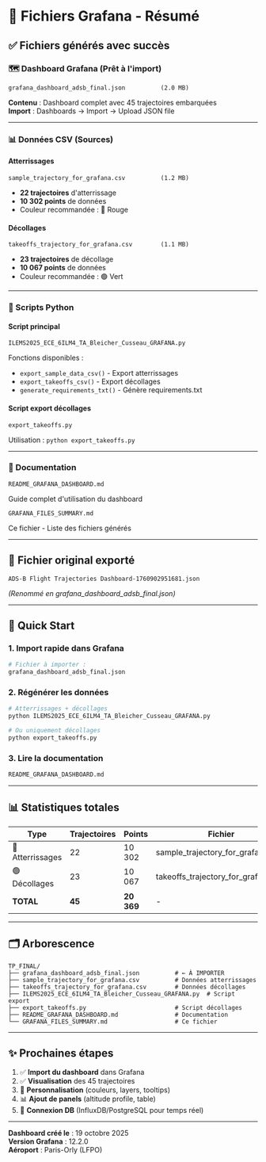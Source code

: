 # 📁 Fichiers Grafana - Résumé

## ✅ Fichiers générés avec succès

### 🗺️ Dashboard Grafana (Prêt à l'import)
```
grafana_dashboard_adsb_final.json          (2.0 MB)
```
**Contenu** : Dashboard complet avec 45 trajectoires embarquées  
**Import** : Dashboards → Import → Upload JSON file  

---

### 📊 Données CSV (Sources)

#### Atterrissages
```
sample_trajectory_for_grafana.csv          (1.2 MB)
```
- **22 trajectoires** d'atterrissage
- **10 302 points** de données
- Couleur recommandée : 🔴 Rouge

#### Décollages
```
takeoffs_trajectory_for_grafana.csv        (1.1 MB)
```
- **23 trajectoires** de décollage  
- **10 067 points** de données
- Couleur recommandée : 🟢 Vert

---

### 🔧 Scripts Python

#### Script principal
```
ILEMS2025_ECE_6ILM4_TA_Bleicher_Cusseau_GRAFANA.py
```
Fonctions disponibles :
- `export_sample_data_csv()` - Export atterrissages
- `export_takeoffs_csv()` - Export décollages
- `generate_requirements_txt()` - Génère requirements.txt

#### Script export décollages
```
export_takeoffs.py
```
Utilisation : `python export_takeoffs.py`

---

### 📖 Documentation

```
README_GRAFANA_DASHBOARD.md
```
Guide complet d'utilisation du dashboard

```
GRAFANA_FILES_SUMMARY.md
```
Ce fichier - Liste des fichiers générés

---

## 🎯 Fichier original exporté

```
ADS-B Flight Trajectories Dashboard-1760902951681.json
```
*(Renommé en grafana_dashboard_adsb_final.json)*

---

## 🚀 Quick Start

### 1. Import rapide dans Grafana
```bash
# Fichier à importer :
grafana_dashboard_adsb_final.json
```

### 2. Régénérer les données
```bash
# Atterrissages + décollages
python ILEMS2025_ECE_6ILM4_TA_Bleicher_Cusseau_GRAFANA.py

# Ou uniquement décollages
python export_takeoffs.py
```

### 3. Lire la documentation
```bash
README_GRAFANA_DASHBOARD.md
```

---

## 📊 Statistiques totales

| Type | Trajectoires | Points | Fichier |
|------|--------------|--------|---------|
| 🔴 Atterrissages | 22 | 10 302 | sample_trajectory_for_grafana.csv |
| 🟢 Décollages | 23 | 10 067 | takeoffs_trajectory_for_grafana.csv |
| **TOTAL** | **45** | **20 369** | - |

---

## 🗂️ Arborescence

```
TP_FINAL/
├── grafana_dashboard_adsb_final.json          # ← À IMPORTER
├── sample_trajectory_for_grafana.csv          # Données atterrissages
├── takeoffs_trajectory_for_grafana.csv        # Données décollages
├── ILEMS2025_ECE_6ILM4_TA_Bleicher_Cusseau_GRAFANA.py  # Script export
├── export_takeoffs.py                         # Script décollages
├── README_GRAFANA_DASHBOARD.md                # Documentation
└── GRAFANA_FILES_SUMMARY.md                   # Ce fichier
```

---

## ✨ Prochaines étapes

1. ✅ **Import du dashboard** dans Grafana
2. ✅ **Visualisation** des 45 trajectoires
3. 🎨 **Personnalisation** (couleurs, layers, tooltips)
4. 📊 **Ajout de panels** (altitude profile, table)
5. 🔗 **Connexion DB** (InfluxDB/PostgreSQL pour temps réel)

---

**Dashboard créé le** : 19 octobre 2025  
**Version Grafana** : 12.2.0  
**Aéroport** : Paris-Orly (LFPO)
